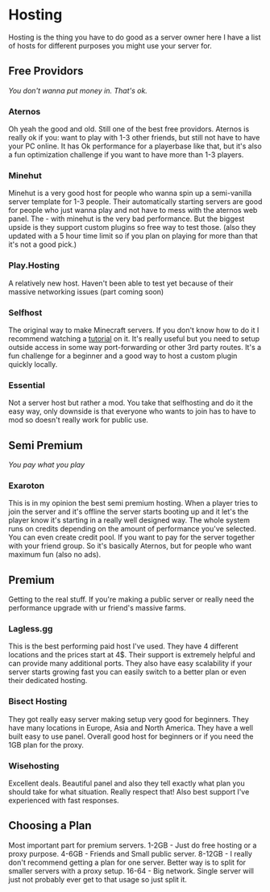 # Hosting
Hosting is the thing you have to do good as a server owner here I have a list of hosts for different purposes you might use your server for.
## Free Providors
_You don't wanna put money in. That's ok._
### Aternos
Oh yeah the good and old. Still one of the best free providors. Aternos is really ok if you: want to play with 1-3 other friends, but still not have to have your PC online. It has Ok performance for a playerbase like that, but it's also a fun optimization challenge if you want to have more than 1-3 players. 
### Minehut
Minehut is a very good host for people who wanna spin up a semi-vanilla server template for 1-3 people. Their automatically starting servers are good for people who just wanna play and not have to mess with the aternos web panel. The - with minehut is the very bad performance. But the biggest upside is they support custom plugins so free way to test those. (also they updated with a 5 hour time limit so if you plan on playing for more than that it's not a good pick.)
### Play.Hosting
A relatively new host. Haven't been able to test yet because of their massive networking issues (part coming soon)
### Selfhost
The original way to make Minecraft servers. If you don't know how to do it I recommend watching a [tutorial](https://youtu.be/VfzkLJ8skew?si=Kw9wzjuPVFV-rk97) on it. It's really useful but you need to setup outside access in some way port-forwarding or other 3rd party routes. It's a fun challenge for a beginner and a good way to host a custom plugin quickly locally. 
### Essential
Not a server host but rather a mod. You take that selfhosting and do it the easy way, only downside is that everyone who wants to join has to have to mod so doesn't really work for public use.
## Semi Premium
_You pay what you play_
### Exaroton
This is in my opinion the best semi premium hosting. When a player tries to join the server and it's offline the server starts booting up and it let's the player know it's starting in a really well designed way. The whole system runs on credits depending on the amount of performance you've selected. You can even create credit pool. If you want to pay for the server together with your friend group. So it's basically Aternos, but for people who want maximum fun (also no ads).
## Premium
Getting to the real stuff. If you're making a public server or really need the performance upgrade with ur friend's massive farms. 
### Lagless.gg
This is the best performing paid host I've used. They have 4 different locations and the prices start at 4$. Their support is extremely helpful and can provide many additional ports. They also have easy scalability if your server starts growing fast you can easily switch to a better plan or even their dedicated hosting. 
### Bisect Hosting
They got really easy server making setup very good for beginners. They have many locations in Europe, Asia and North America. They have a well built easy to use panel. Overall good host for beginners or if you need the 1GB plan for the proxy. 
### Wisehosting
Excellent deals. Beautiful panel and also they tell exactly what plan you should take for what situation. Really respect that! Also best support I've experienced with fast responses.
## Choosing a Plan
Most important part for premium servers. 
1-2GB - Just do free hosting or a proxy purpose. 
4-6GB - Friends and Small public server. 
8-12GB - I really don't recommend getting a plan for one server. Better way is to split for smaller servers with a proxy setup. 
16-64 - Big network. Single server will just not probably ever get to that usage so just split it. 
